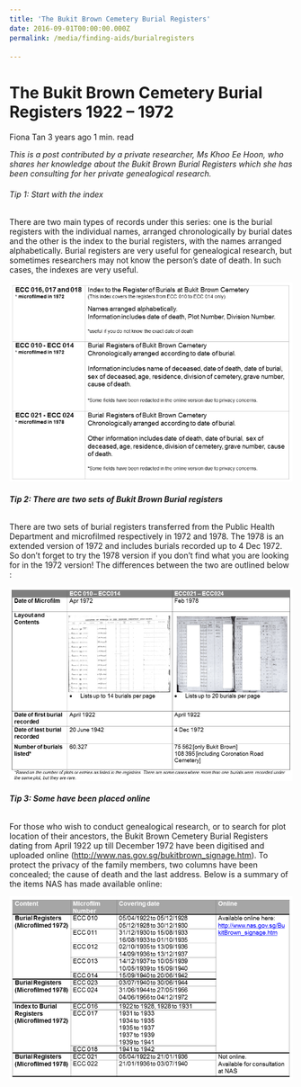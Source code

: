 ```yaml
---
title: 'The Bukit Brown Cemetery Burial Registers'
date: 2016-09-01T00:00:00.000Z
permalink: /media/finding-aids/burialregisters

---
```



# The Bukit Brown Cemetery Burial Registers 1922 – 1972

Fiona Tan 3 years ago 1 min. read

*This is a post contributed by a private researcher, Ms Khoo Ee Hoon, who shares her knowledge about the Bukit Brown Burial Registers which she has been consulting for her private genealogical research.*



###### Tip 1: Start with the index

There are two main types of records under this series: one is the burial registers with the individual names, arranged chronologically by burial dates and the other is the index to the burial registers, with the names arranged alphabetically. Burial registers are very useful for genealogical research, but sometimes researchers may not know the person’s date of death. In such cases, the indexes are very useful.

![Table 1](../../../images/blogs/Table-1.jpg)

###### **Tip 2: There are two sets of Bukit Brown Burial registers**

There are two sets of burial registers transferred from the Public Health Department and microfilmed respectively in 1972 and 1978. The 1978 is an extended version of 1972 and includes burials recorded up to 4 Dec 1972. So don’t forget to try the 1978 version if you don’t find what you are looking for in the 1972 version! The differences between the two are outlined below :

[![Table 2](../../../images/blogs/Table-2-1.jpg)](http://www.nas.gov.sg/blogs/offtherecord/wp-content/uploads/2016/08/Table-2-1.jpg)

###### **Tip 3: Some have been placed online**

For those who wish to conduct genealogical research, or to search for plot location of their ancestors, the Bukit Brown Cemetery Burial Registers dating from April 1922 up till December 1972 have been digitised and uploaded online (http://www.nas.gov.sg/bukitbrown_signage.htm). To protect the privacy of the family members, two columns have been concealed; the cause of death and the last address. Below is a summary of the items NAS has made available online:

[![Table 3](../../../images/blogs/Table-3.jpg)](http://www.nas.gov.sg/BukitBrown_signage.htm)
